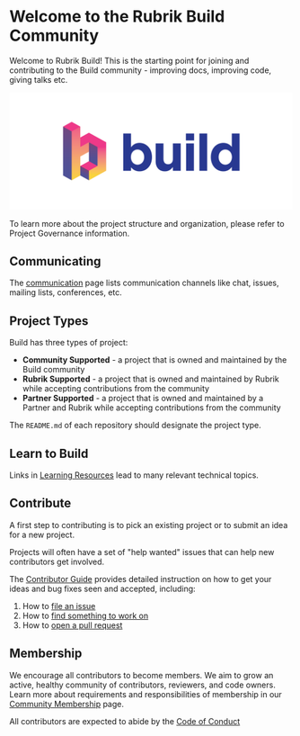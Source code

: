 # Welcome to the Rubrik Build Community
Welcome to Rubrik Build! This is the starting point for joining and contributing to the Build community - improving docs, improving code, giving talks etc.

![alt text](/img/Rubrik-Build-Logo/Build.png)

To learn more about the project structure and organization, please refer to Project Governance information.

## Communicating

The [communication](https://github.com/rubrikinc/welcome-to-rubrik-build/blob/master/community/communication.md) page lists communication channels like chat, issues, mailing lists, conferences, etc.

## Project Types

Build has three types of project:

* **Community Supported** - a project that is owned and maintained by the Build community
* **Rubrik Supported** - a project that is owned and maintained by Rubrik while accepting contributions from the community
* **Partner Supported** - a project that is owned and maintained by a Partner and Rubrik while accepting contributions from the community

The `README.md` of each repository should designate the project type.

## Learn to Build

Links in [Learning Resources](/contributors/learn/README.md) lead to many relevant technical topics.

## Contribute

A first step to contributing is to pick an existing project or to submit an idea for a new project.

Projects will often have a set of "help wanted" issues that can help new contributors get involved.

The [Contributor Guide](contributors/guide/README.md) provides detailed instruction on how to get your ideas and bug fixes seen and accepted, including:

1. How to [file an issue](https://help.github.com/articles/creating-an-issue/)
1. How to [find something to work on](https://github.com/rubrikinc/welcome-to-rubrik-build/blob/master/contributors/guide/tags.md)
1. How to [open a pull request](https://help.github.com/articles/creating-a-pull-request/)

## Membership

We encourage all contributors to become members. We aim to grow an active, healthy community of contributors, reviewers, and code owners. Learn more about requirements and responsibilities of membership in our [Community Membership](https://github.com/rubrikinc/welcome-to-rubrik-build/tree/master/community) page.

All contributors are expected to abide by the [Code of Conduct](https://github.com/rubrikinc/welcome-to-rubrik-build/blob/master/Code-of-Conduct.md)
